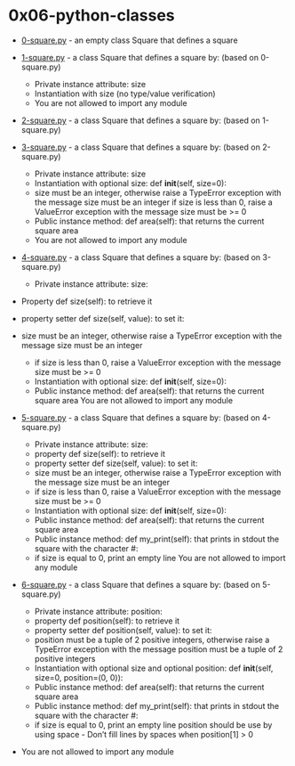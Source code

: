 # 0x06-python-classes

- [0-square.py](0-square.py)  - an empty class Square that defines a square

- [1-square.py](1-square.py) - a class Square that defines a square by: (based on 0-square.py)
	- Private instance attribute: size
	- Instantiation with size (no type/value verification)
	- You are not allowed to import any module 

- [2-square.py](2-square.py) - a class Square that defines a square by: (based on 1-square.py)

- [3-square.py](3-square.py) - a class Square that defines a square by: (based on 2-square.py)
	- Private instance attribute: size
	- Instantiation with optional size: def __init__(self, size=0):
	- size must be an integer, otherwise raise a TypeError exception with the message size must be an integer
if size is less than 0, raise a ValueError exception with the message size must be >= 0
	- Public instance method: def area(self): that returns the current square area
	- You are not allowed to import any module

- [4-square.py](4-square.py) -  a class Square that defines a square by: (based on 3-square.py)
	- Private instance attribute: size:
-	Property def size(self): to retrieve it
-	property setter def size(self, value): to set it:
-	size must be an integer, otherwise raise a TypeError exception with the message size must be an integer
	- if size is less than 0, raise a ValueError exception with the message size must be >= 0
	- Instantiation with optional size: def __init__(self, size=0):
	- Public instance method: def area(self): that returns the current square area
You are not allowed to import any module

- [5-square.py](5-square.py) - a class Square that defines a square by: (based on 4-square.py)
	- Private instance attribute: size:
	- property def size(self): to retrieve it
	- property setter def size(self, value): to set it:
	- size must be an integer, otherwise raise a TypeError exception with the message size must be an integer
	- if size is less than 0, raise a ValueError exception with the message size must be >= 0
	- Instantiation with optional size: def __init__(self, size=0):
	- Public instance method: def area(self): that returns the current square area
	- Public instance method: def my_print(self): that prints in stdout the square with the character #:
	- if size is equal to 0, print an empty line
You are not allowed to import any module

- [6-square.py](6-square.py) - a class Square that defines a square by: (based on 5-square.py)
	- Private instance attribute: position:
	- property def position(self): to retrieve it
	- property setter def position(self, value): to set it:
	- position must be a tuple of 2 positive integers, otherwise raise a TypeError exception with the message position must be a tuple of 2 positive integers
	- Instantiation with optional size and optional position: def __init__(self, size=0, position=(0, 0)):
	- Public instance method: def area(self): that returns the current square area
	- Public instance method: def my_print(self): that prints in stdout the square with the character #:
	- if size is equal to 0, print an empty line
position should be use by using space - Don’t fill lines by spaces when position[1] > 0
- You are not allowed to import any module
